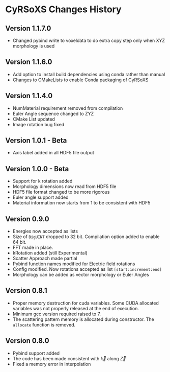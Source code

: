 # CyRSoXS Changes History

## Version 1.1.7.0

* Changed pybind write to voxeldata to do extra copy step only when XYZ morphology is used

## Version 1.1.6.0

* Add option to install build dependencies using conda rather than manual
* Changes to CMakeLists to enable Conda packaging of CyRSoXS

## Version 1.1.4.0

* NumMaterial requirement removed from compilation
* Euler Angle sequence changed to ZYZ
* CMake List updated
* Image rotation bug fixed

## Version 1.0.1 - Beta

* Axis label added in all HDF5 file output

## Version 1.0.0 - Beta

* Support for k rotation added
* Morphology dimensions now read from HDF5 file
* HDF5 file format changed to be more rigorous
* Euler angle support added
* Material information now starts from 1 to be consistent with HDF5

## Version 0.9.0

* Energies now accepted as lists
* Size of `BigUINT` dropped to 32 bit. Compilation option added to enable 64 bit.
* FFT made in place.
* kRotation added (still Experimental)
* Scatter Approach made partial
* Pybind function names modified for Electric field rotations
* Config modified. Now rotations accepted as list `[start:increment:end]`
* Morphology can be added as vector morphology or Euler Angles

## Version 0.8.1

* Proper memory destruction for cuda variables.
Some CUDA allocated variables was not properly released at the end of execution.  
* Minimum gcc version required raised to 7.
* The scattering pattern memory is allocated during constructor. The `allocate` function is removed.

## Version 0.8.0

* Pybind support added
* The code has been made consistent with $\vec{k}$ along $\vec{Z}$  
* Fixed a memory error in Interpolation

